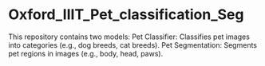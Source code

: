 # Oxford_IIIT_Pet_classification_Seg
This repository contains two models:  Pet Classifier: Classifies pet images into categories (e.g., dog breeds, cat breeds). Pet Segmentation: Segments pet regions in images (e.g., body, head, paws).
